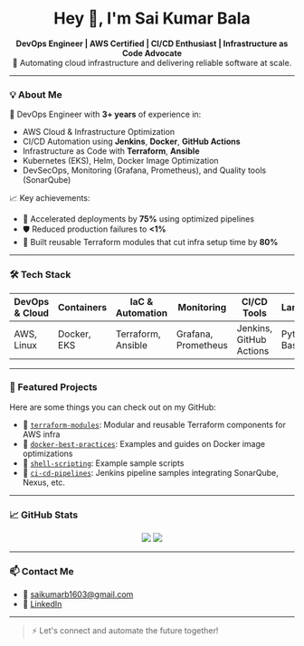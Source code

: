 <h1 align="center">Hey 👋, I'm Sai Kumar Bala</h1>

<p align="center">
  <strong>DevOps Engineer | AWS Certified | CI/CD Enthusiast | Infrastructure as Code Advocate</strong><br>
  🚀 Automating cloud infrastructure and delivering reliable software at scale.
</p>

---

### 💡 About Me

🔧 DevOps Engineer with **3+ years** of experience in:
- AWS Cloud & Infrastructure Optimization
- CI/CD Automation using **Jenkins**, **Docker**, **GitHub Actions**
- Infrastructure as Code with **Terraform**, **Ansible**
- Kubernetes (EKS), Helm, Docker Image Optimization
- DevSecOps, Monitoring (Grafana, Prometheus), and Quality tools (SonarQube)

📈 Key achievements:
- 🚀 Accelerated deployments by **75%** using optimized pipelines
- 🛡️ Reduced production failures to **<1%**
- 🧩 Built reusable Terraform modules that cut infra setup time by **80%**

---

### 🛠️ Tech Stack

| DevOps & Cloud | Containers | IaC & Automation | Monitoring | CI/CD Tools | Languages |
|----------------|------------|------------------|------------|-------------|-----------|
| AWS, Linux     | Docker, EKS | Terraform, Ansible | Grafana, Prometheus | Jenkins, GitHub Actions | Python, Bash |

---

### 📌 Featured Projects

Here are some things you can check out on my GitHub:

- 🧱 [`terraform-modules`](https://github.com/SKY1GER/expense-infra-dev): Modular and reusable Terraform components for AWS infra
- 🐳 [`docker-best-practices`](https://github.com/SKY1GER/expense-docker): Examples and guides on Docker image optimizations
- 🚦 [`shell-scripting`](https://github.com/SKY1GER/shell-script): Example sample scripts
- 🧪 [`ci-cd-pipelines`](https://github.com/SKY1GER/-terraform-aws-tools): Jenkins pipeline samples integrating SonarQube, Nexus, etc.


---

### 📈 GitHub Stats

<p align="center">
  <img src="https://github-readme-stats.vercel.app/api?username=SKY1GER&show_icons=true&theme=radical" />
  <img src="https://github-readme-stats.vercel.app/api/top-langs/?username=SKY1GER&layout=compact&theme=radical" />
</p>

---

### 📫 Contact Me

- 📧 [saikumarb1603@gmail.com](mailto:saikumarb1603@gmail.com)
- 💼 [LinkedIn](https://www.linkedin.com/in/sai-kumar-bala/)

---

> ⚡ Let's connect and automate the future together!
